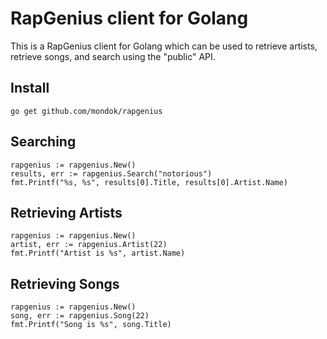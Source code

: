 # RapGenius client for Golang
This is a RapGenius client for Golang which can be used to retrieve artists, retrieve songs, and search using the "public" API. 

## Install
    go get github.com/mondok/rapgenius

## Searching
    rapgenius := rapgenius.New()
    results, err := rapgenius.Search("notorious")
    fmt.Printf("%s, %s", results[0].Title, results[0].Artist.Name)

## Retrieving Artists
    rapgenius := rapgenius.New()
    artist, err := rapgenius.Artist(22)
    fmt.Printf("Artist is %s", artist.Name)

## Retrieving Songs
    rapgenius := rapgenius.New()
    song, err := rapgenius.Song(22)
    fmt.Printf("Song is %s", song.Title)
